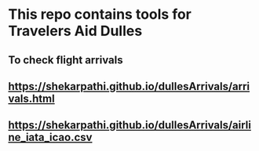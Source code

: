 # This repo contains tools for Travelers Aid Dulles
## To check flight arrivals 
## https://shekarpathi.github.io/dullesArrivals/arrivals.html
## https://shekarpathi.github.io/dullesArrivals/airline_iata_icao.csv
